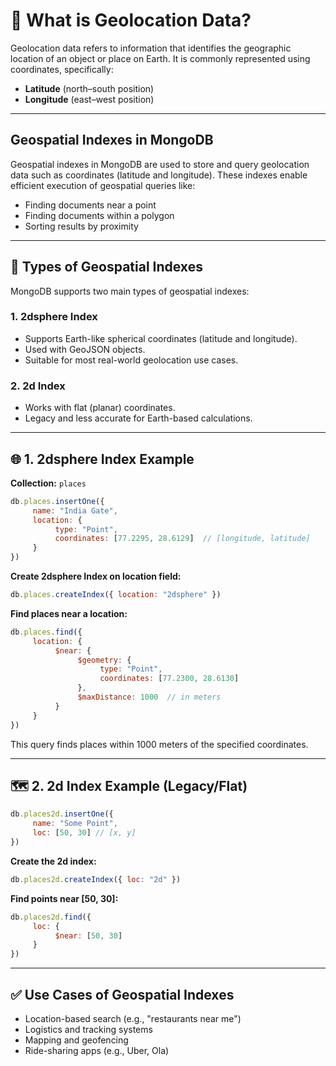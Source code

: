 # 📍 What is Geolocation Data?

Geolocation data refers to information that identifies the geographic location of an object or place on Earth. It is commonly represented using coordinates, specifically:

- **Latitude** (north–south position)
- **Longitude** (east–west position)

---

## Geospatial Indexes in MongoDB

Geospatial indexes in MongoDB are used to store and query geolocation data such as coordinates (latitude and longitude). These indexes enable efficient execution of geospatial queries like:

- Finding documents near a point
- Finding documents within a polygon
- Sorting results by proximity

---

## 📌 Types of Geospatial Indexes

MongoDB supports two main types of geospatial indexes:

### 1. 2dsphere Index

- Supports Earth-like spherical coordinates (latitude and longitude).
- Used with GeoJSON objects.
- Suitable for most real-world geolocation use cases.

### 2. 2d Index

- Works with flat (planar) coordinates.
- Legacy and less accurate for Earth-based calculations.

---

## 🌐 1. 2dsphere Index Example

**Collection:** `places`

```js
db.places.insertOne({
     name: "India Gate",
     location: {
          type: "Point",
          coordinates: [77.2295, 28.6129]  // [longitude, latitude]
     }
})
```

**Create 2dsphere Index on location field:**

```js
db.places.createIndex({ location: "2dsphere" })
```

**Find places near a location:**

```js
db.places.find({
     location: {
          $near: {
               $geometry: {
                    type: "Point",
                    coordinates: [77.2300, 28.6130]
               },
               $maxDistance: 1000  // in meters
          }
     }
})
```

This query finds places within 1000 meters of the specified coordinates.

---

## 🗺️ 2. 2d Index Example (Legacy/Flat)

```js
db.places2d.insertOne({
     name: "Some Point",
     loc: [50, 30] // [x, y]
})
```

**Create the 2d index:**

```js
db.places2d.createIndex({ loc: "2d" })
```

**Find points near [50, 30]:**

```js
db.places2d.find({
     loc: {
          $near: [50, 30]
     }
})
```

---

## ✅ Use Cases of Geospatial Indexes

- Location-based search (e.g., "restaurants near me")
- Logistics and tracking systems
- Mapping and geofencing
- Ride-sharing apps (e.g., Uber, Ola)